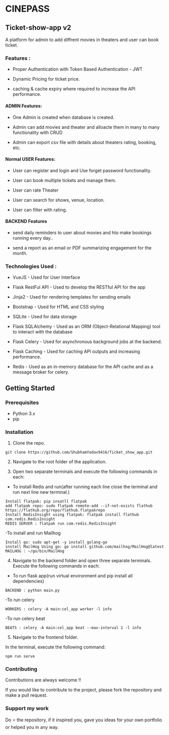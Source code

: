 # CINEPASS
## Ticket-show-app v2

A platform for admin to add diffrent movies in theaters and user can book ticket. 


### Features :

- Proper Authentication with Token Based Authentication - JWT

- Dynamic Pricing for ticket price.

- caching & cache expiry where required to increase the API performance.

#### ADMIN Features:

- One Admin is created when database is created.

- Admin can add movies and theater and alloacte them in many to many functionality with CRUD

- Admin can export csv file with details about theaters rating, booking, etc.

#### Normal USER Features:

- User can register and login and Use forget password functionality.

- User can book multiple tickets and manage them.

- User can rate Theater

- User can search for shows, venue, location.

- User can filter with rating.

#### BACKEND Features

- send daily reminders to user about movies and hto make bookings running every day..

- send a report as an email or PDF summarizing engagement for the month.

### Technologies Used : 

- VueJS - Used for User Interface 

- Flask RestFul API - Used to develop the RESTful API for the app

- Jinja2 - Used for rendering templates for sending emails

- Bootstrap - Used for HTML and CSS styling

- SQLite - Used for data storage

- Flask SQLAlchemy - Used as an ORM (Object-Relational Mapping) tool to interact with the database

- Flask Celery - Used for asynchronous background jobs at the backend.

- Flask Caching - Used for caching API outputs and increasing performance.

- Redis - Used as an in-memory database for the API cache and as a message broker for celery.


## Getting Started

### Prerequisites

- Python 3.x
- pip


### Installation

1. Clone the repo.

```
git clone https://github.com/ShubhamYadav9416/Ticket_show_app.git
```

2. Navigate to the root folder of the application.

3. Open two separate terminals and execute the following commands in each:

- To install Redis and run(after running each line close the terminal and run next line new terminal.)
  
```
Install flatpak: pip insatll flatpak
add flatpak repo: sudo flatpak remote-add --if-not-exists flathub https://flathub.org/repo/flathub.flatpakrepo
Install RedisInsight using flatpak: flatpak install flathub com.redis.RedisInsight
REDIS SERVER : flatpak run com.redis.RedisInsight
```

-To install and run Mailhog

```
Install go: sudo apt-get -y install golang-go
install MailHog Using go: go install github.com/mailhog/MailHog@latest
MAILHOG : ~/go/bin/MailHog
```

4. Navigate to the backend folder and open three separate terminals. Execute the following commands in each:
   
- To run flask app(run virtual environment and pip install all dependencies)
  
```
BACKEND : python main.py
```

-To run celery

```
WORKERS : celery -A main:cel_app worker -l info
```

-To run celery beat

```
BEATS : celery -A main:cel_app beat --max-interval 1 -l info
```

5. Navigate to the frontend folder.

In the terminal, execute the following command:

```
npm run serve
```


### Contributing

Contributions are always welcome !!

If you would like to contribute to the project, please fork the repository and make a pull request.



### Support my work 
Do ⭐ the repository, if it inspired you, gave you ideas for your own portfolio or helped you in any way.



